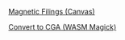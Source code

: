 [Magnetic Filings (Canvas)](/vibecode-snippets/magnetic-filings.html)

[Convert to CGA (WASM Magick)](/vibecode-snippets/convertto-cga.html)
